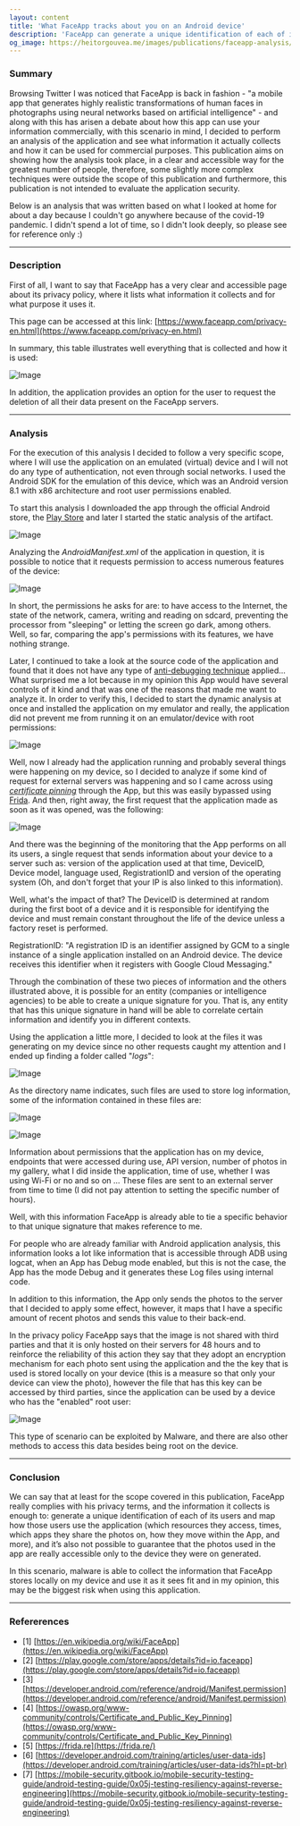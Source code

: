 ```yaml
---
layout: content
title: 'What FaceApp tracks about you on an Android device'
description: 'FaceApp can generate a unique identification of each of its users and map how those users use the application (which resources they access, times, which apps they share the photos on, how they move within the App, and more), and it’s also not possible to guarantee that the photos used in the app are really accessible only to the device they were on generated.'
og_image: https://heitorgouvea.me/images/publications/faceapp-analysis/table-faceapp-privacy.png
---
```


### Summary

Browsing Twitter I was noticed that FaceApp is back in fashion - "a mobile app that generates highly realistic transformations of human faces in photographs using neural networks based on artificial intelligence" - and along with this has arisen a debate about how this app can use your information commercially, with this scenario in mind, I decided to perform an analysis of the application and see what information it actually collects and how it can be used for commercial purposes. This publication aims on showing how the analysis took place, in a clear and accessible way for the greatest number of people, therefore, some slightly more complex techniques were outside the scope of this publication and furthermore, this publication is not intended to evaluate the application security.

Below is an analysis that was written based on what I looked at home for about a day because I couldn't go anywhere because of the covid-19 pandemic. I didn't spend a lot of time, so I didn't look deeply, so please see for reference only :)

---

### Description

First of all, I want to say that FaceApp has a very clear and accessible page about its privacy policy, where it lists what information it collects and for what purpose it uses it.

This page can be accessed at this link: [https://www.faceapp.com/privacy-en.html](https://www.faceapp.com/privacy-en.html)

In summary, this table illustrates well everything that is collected and how it is used:

![Image](/images/publications/faceapp-analysis/table-faceapp-privacy.png)

In addition, the application provides an option for the user to request the deletion of all their data present on the FaceApp servers.

---

### Analysis

For the execution of this analysis I decided to follow a very specific scope, where I will use the application on an emulated (virtual) device and I will not do any type of authentication, not even through social networks. I used the Android SDK for the emulation of this device, which was an Android version 8.1 with x86 architecture and root user permissions enabled.

To start this analysis I downloaded the app through the official Android store, the [Play Store](https://play.google.com/store/apps/details?id=io.faceapp&hl=pt_BR) and later I started the static analysis of the artifact.

![Image](/images/publications/faceapp-analysis/check-md5-faceapp.png)

Analyzing the *AndroidManifest.xml* of the application in question, it is possible to notice that it requests permission to access numerous features of the device:

![Image](/images/publications/faceapp-analysis/androidmanifest.png)

In short, the permissions he asks for are: to have access to the Internet, the state of the network, camera, writing and reading on sdcard, preventing the processor from "sleeping" or letting the screen go dark, among others. Well, so far, comparing the app's permissions with its features, we have nothing strange.

Later, I continued to take a look at the source code of the application and found that it does not have any type of [anti-debugging technique](https://mobile-security.gitbook.io/mobile-security-testing-guide/android-testing-guide/0x05j-testing-resiliency-against-reverse-engineering) applied... What surprised me a lot because in my opinion this App would have several controls of it kind and that was one of the reasons that made me want to analyze it. In order to verify this, I decided to start the dynamic analysis at once and installed the application on my emulator and really, the application did not prevent me from running it on an emulator/device with root permissions:

![Image](/images/publications/faceapp-analysis/first-app-open.png)

Well, now I already had the application running and probably several things were happening on my device, so I decided to analyze if some kind of request for external servers was happening and so I came across using [*certificate pinning*](https://owasp.org/www-community/controls/Certificate_and_Public_Key_Pinning) through the App, but this was easily bypassed using [Frida](https://frida.re/). And then, right away, the first request that the application made as soon as it was opened, was the following:

![Image](/images/publications/faceapp-analysis/request-sending-device-datas.png)

And there was the beginning of the monitoring that the App performs on all its users, a single request that sends information about your device to a server such as: version of the application used at that time, DeviceID, Device model, language used, RegistrationID and version of the operating system (Oh, and don't forget that your IP is also linked to this information).

Well, what's the impact of that? The DeviceID is determined at random during the first boot of a device and it is responsible for identifying the device and must remain constant throughout the life of the device unless a factory reset is performed.

RegistrationID: "A registration ID is an identifier assigned by GCM to a single instance of a single application installed on an Android device. The device receives this identifier when it registers with Google Cloud Messaging."

Through the combination of these two pieces of information and the others illustrated above, it is possible for an entity (companies or intelligence agencies) to be able to create a unique signature for you. That is, any entity that has this unique signature in hand will be able to correlate certain information and identify you in different contexts.

Using the application a little more, I decided to look at the files it was generating on my device since no other requests caught my attention and I ended up finding a folder called "*logs*":

![Image](/images/publications/faceapp-analysis/logs-android.png)

As the directory name indicates, such files are used to store log information, some of the information contained in these files are:

![Image](/images/publications/faceapp-analysis/first-log.png)

![Image](/images/publications/faceapp-analysis/second-log.png)

Information about permissions that the application has on my device, endpoints that were accessed during use, API version, number of photos in my gallery, what I did inside the application, time of use, whether I was using Wi-Fi or no and so on ... These files are sent to an external server from time to time (I did not pay attention to setting the specific number of hours). 

Well, with this information FaceApp is already able to tie a specific behavior to that unique signature that makes reference to me.

For people who are already familiar with Android application analysis, this information looks a lot like information that is accessible through ADB using logcat, when an App has Debug mode enabled, but this is not the case, the App has the mode Debug and it generates these Log files using internal code.

In addition to this information, the App only sends the photos to the server that I decided to apply some effect, however, it maps that I have a specific amount of recent photos and sends this value to their back-end.

In the privacy policy FaceApp says that the image is not shared with third parties and that it is only hosted on their servers for 48 hours and to reinforce the reliability of this action they say that they adopt an encryption mechanism for each photo sent using the application and the the key that is used is stored locally on your device (this is a measure so that only your device can view the photo), however the file that has this key can be accessed by third parties, since the application can be used by a device who has the "enabled" root user:

![Image](/images/publications/faceapp-analysis/photo-key.png)

This type of scenario can be exploited by Malware, and there are also other methods to access this data besides being root on the device.

---

### Conclusion

We can say that at least for the scope covered in this publication, FaceApp really complies with his privacy terms, and the information it collects is enough to: generate a unique identification of each of its users and map how those users use the application (which resources they access, times, which apps they share the photos on, how they move within the App, and more), and it’s also not possible to guarantee that the photos used in the app are really accessible only to the device they were on generated.

In this scenario, malware is able to collect the information that FaceApp stores locally on my device and use it as it sees fit and in my opinion, this may be the biggest risk when using this application.

---

### Refererences

- [1] [https://en.wikipedia.org/wiki/FaceApp](https://en.wikipedia.org/wiki/FaceApp)
- [2] [https://play.google.com/store/apps/details?id=io.faceapp](https://play.google.com/store/apps/details?id=io.faceapp)
- [3] [https://developer.android.com/reference/android/Manifest.permission](https://developer.android.com/reference/android/Manifest.permission)
- [4] [https://owasp.org/www-community/controls/Certificate_and_Public_Key_Pinning](https://owasp.org/www-community/controls/Certificate_and_Public_Key_Pinning)
- [5] [https://frida.re](https://frida.re/)
- [6] [https://developer.android.com/training/articles/user-data-ids](https://developer.android.com/training/articles/user-data-ids?hl=pt-br)
- [7] [https://mobile-security.gitbook.io/mobile-security-testing-guide/android-testing-guide/0x05j-testing-resiliency-against-reverse-engineering](https://mobile-security.gitbook.io/mobile-security-testing-guide/android-testing-guide/0x05j-testing-resiliency-against-reverse-engineering)
